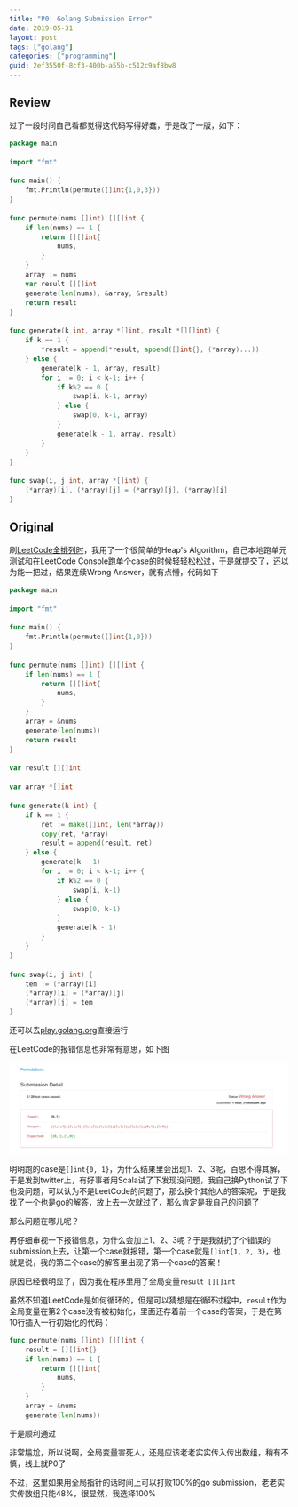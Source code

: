 ```yaml
---
title: "P0: Golang Submission Error"
date: 2019-05-31
layout: post
tags: ["golang"]
categories: ["programming"]
guid: 2ef3550f-8cf3-400b-a55b-c512c9af8bw8
---
```


## Review

过了一段时间自己看都觉得这代码写得好蠢，于是改了一版，如下：

```go
package main

import "fmt"

func main() {
    fmt.Println(permute([]int{1,0,3}))
}

func permute(nums []int) [][]int {
    if len(nums) == 1 {
        return [][]int{
            nums,
        }
    }
    array := nums
    var result [][]int
    generate(len(nums), &array, &result)
    return result
}

func generate(k int, array *[]int, result *[][]int) {
    if k == 1 {
        *result = append(*result, append([]int{}, (*array)...))
    } else {
        generate(k - 1, array, result)
        for i := 0; i < k-1; i++ {
            if k%2 == 0 {
                swap(i, k-1, array)
            } else {
                swap(0, k-1, array)
            }
            generate(k - 1, array, result)
        }
    }
}

func swap(i, j int, array *[]int) {
    (*array)[i], (*array)[j] = (*array)[j], (*array)[i]
}
```

## Original

刷[LeetCode全排列时](https://leetcode.com/problems/permutations)，我用了一个很简单的Heap's Algorithm，自己本地跑单元测试和在LeetCode Console跑单个case的时候轻轻松松过，于是就提交了，还以为能一把过，结果连续Wrong Answer，就有点懵，代码如下

```go
package main

import "fmt"

func main() {
	fmt.Println(permute([]int{1,0}))
}

func permute(nums []int) [][]int {
	if len(nums) == 1 {
		return [][]int{
			nums,
		}
	}
	array = &nums
	generate(len(nums))
	return result
}

var result [][]int

var array *[]int

func generate(k int) {
	if k == 1 {
		ret := make([]int, len(*array))
		copy(ret, *array)
		result = append(result, ret)
	} else {
		generate(k - 1)
		for i := 0; i < k-1; i++ {
			if k%2 == 0 {
				swap(i, k-1)
			} else {
				swap(0, k-1)
			}
			generate(k - 1)
		}
	}
}

func swap(i, j int) {
	tem := (*array)[i]
	(*array)[i] = (*array)[j]
	(*array)[j] = tem
}
```

还可以去[play.golang.org](https://play.golang.org/p/3-Faj8nt74g)直接运行

在LeetCode的报错信息也非常有意思，如下图

![submission-error](/media/images/go-submission-error/submission-detail.png)

明明跑的case是`[]int{0, 1}`，为什么结果里会出现1、2、3呢，百思不得其解，于是发到twitter上，有好事者用Scala试了下发现没问题，我自己换Python试了下也没问题，可以认为不是LeetCode的问题了，那么换个其他人的答案呢，于是我找了一个也是go的解答，放上去一次就过了，那么肯定是我自己的问题了

那么问题在哪儿呢？

再仔细审视一下报错信息，为什么会加上1、2、3呢？于是我就扔了个错误的submission上去，让第一个case就报错，第一个case就是`[]int{1, 2, 3}`，也就是说，我的第二个case的解答里出现了第一个case的答案！

原因已经很明显了，因为我在程序里用了全局变量`result [][]int`

虽然不知道LeetCode是如何循环的，但是可以猜想是在循环过程中，`result`作为全局变量在第2个case没有被初始化，里面还存着前一个case的答案，于是在第10行插入一行初始化的代码：

```go
func permute(nums []int) [][]int {
    result = [][]int{}
    if len(nums) == 1 {
    	return [][]int{
    		nums,
    	}
    }
    array = &nums
    generate(len(nums))
```

于是顺利通过

非常尴尬，所以说啊，全局变量害死人，还是应该老老实实传入传出数组，稍有不慎，线上就P0了

不过，这里如果用全局指针的话时间上可以打败100%的go submission，老老实实传数组只能48%，很显然，我选择100%

